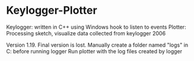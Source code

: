 # Keylogger-Plotter

Keylogger: written in C++ using Windows hook to listen to events 
Plotter: Processing sketch, visualize data collected from keylogger 
2006

Version 1.19. Final version is lost. 
Manually create a folder named "logs" in C: before running logger
Run plotter with the log files created by logger
